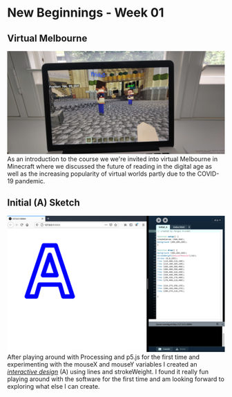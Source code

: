 # New Beginnings - Week 01
## Virtual Melbourne 
![](minecraft_world.jpg) 
As an introduction to the course we we're invited into virtual Melbourne in Minecraft where we discussed the future of reading in the digital age as well as the increasing popularity of virtual worlds partly due to the COVID-19 pandemic.
## Initial (A) Sketch
![](initial_a.png) 
After playing around with Processing and p5.js for the first time and experimenting with the mouseX and mouseY variables I created an [*interactive design*](https://fergarundel.github.io/CODE-WORDS/week_01/Initial_A/) (A) using lines and strokeWeight. I found it really fun playing around with the software for the first time and am looking forward to exploring what else I can create.

